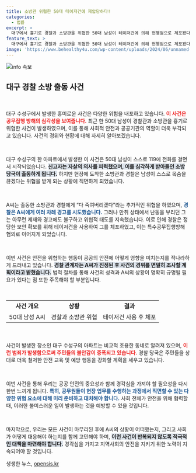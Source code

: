 ```yaml
---
title: 소방관 위협한 50대 테이저건에 제압당하다!
categories:
  - 법률
excerpt: >
  대구에서 흉기로 경찰과 소방관을 위협한 50대 남성이 테이저건에 의해 현행범으로 체포됐다. 만취 상태에서 발생한 이 사건은 긴박한 대치 상황을 연출하며 시민들의 놀라움을 자아냈다. 자세한 경과는 조사 중이다.
feature_text: >
  대구에서 흉기로 경찰과 소방관을 위협한 50대 남성이 테이저건에 의해 현행범으로 체포됐다. 만취 상태에서 발생한 이 사건은 긴박한 대치 상황을 연출하며 시민들의 놀라움을 자아냈다. 자세한 경과는 조사 중이다.
image: 'https://www.behealthy4u.com/wp-content/uploads/2024/06/unnamed-file.png'
---
```


<p><img src="https://www.behealthy4u.com/wp-content/uploads/2024/06/unnamed-file.png" alt="info 속보" /></p>

<h2 data-ke-size="size26">대구 경찰 소방 출동 사건</h2>

<p data-ke-size="size16">&nbsp;</p> 

<p>대구 수성구에서 발생한 흥미로운 사건은 다양한 위험을 내포하고 있습니다. <b><span style="color: #ee2323;">이 사건은 공무집행 방해의 심각성을 보여줍니다.</span></b> 최근 한 50대 남성이 경찰관과 소방관을 흉기로 위협한 사건이 발생하였으며, 이를 통해 사회적 안전과 공공기관의 역할이 더욱 부각되고 있습니다. 사건의 경위와 현황에 대해 자세히 알아보겠습니다.</p>

<p data-ke-size="size16">&nbsp;</p> 

<p>대구 수성구의 한 아파트에서 발생한 이 사건은 50대 남성이 스스로 119에 전화를 걸면서 시작되었습니다. <b><span style="background-color: #21538527;">신고자는 자살의 의사를 피력했으며, 이를 심각하게 받아들인 소방 당국이 출동하게 됩니다.</span></b> 하지만 현장에 도착한 소방관과 경찰은 남성이 스스로 목숨을 끊겠다는 위협을 받게 되는 상황에 직면하게 되었습니다.</p>

<p data-ke-size="size16">&nbsp;</p>

<p>A씨는 출동한 소방관과 경찰에게 “다 죽여버리겠다”라는 추가적인 위협을 하였으며, <b><span style="color: #1a5490;">경찰은 A씨에게 여러 차례 경고를 시도했습니다.</span></b> 그러나 만취 상태에서 난동을 부리던 그는 아무런 제재와 경고에도 불구하고 위협적 태도를 지속했습니다. 이로 인해 경찰은 정당한 보안 확보를 위해 테이저건을 사용하여 그를 체포하였고, 이는 특수공무집행방해 혐의로 이어지게 되었습니다.</p>

<p data-ke-size="size16">&nbsp;</p> 

<p>이번 사건은 안전을 위협하는 행동이 공공의 안전에 어떻게 영향을 미치는지를 적나라하게 드러내고 있습니다. <b><span style="background-color: #21538527;">경찰 관계자는 A씨가 진정된 후 사건의 경위를 면밀히 조사할 계획이라고 밝혔습니다.</span></b> 법적 절차를 통해 사건의 성격과 A씨의 상황이 명확히 규명될 필요가 있다는 점 또한 주목해야 할 부분입니다.</p>

<p data-ke-size="size16">&nbsp;</p> 

<table style="width: 100%; border-collapse: collapse; margin-bottom: 20px;">
<tr>
<td style="text-align: center; height: 17px;"><b>사건 개요</b></td>
<td style="text-align: center; height: 17px;"><b>상황</b></td>
<td style="text-align: center; height: 17px;"><b>결과</b></td>
</tr>
<tr>
<td style="text-align: center; height: 17px;">50대 남성 A씨</td>
<td style="text-align: center; height: 17px;">경찰과 소방관 위협</td>
<td style="text-align: center; height: 17px;">테이저건 사용 후 체포</td>
</tr>
</table>

<p data-ke-size="size16">&nbsp;</p>

<p>사건이 발생한 장소인 대구 수성구의 아파트는 비교적 조용한 동네로 알려져 있으며, <b><span style="color: #ee2323;">이런 범죄가 발생함으로써 주민들의 불안감이 증폭되고 있습니다.</span></b> 경찰 당국은 주민들을 상대로 더욱 철저한 안전 교육 및 예방 행동을 강화할 계획을 세우고 있습니다.</p>

<p data-ke-size="size16">&nbsp;</p> 

<p>이번 사건을 통해 우리는 공공 안전의 중요성과 함께 경각심을 가져야 할 필요성을 다시 한번 느끼게 됩니다. <b><span style="color: #1a5490;">특히, 공무원들이 현장 업무를 수행하는 과정에서 직면할 수 있는 다양한 위협 요소에 대해 미리 준비하고 대처해야 합니다.</span></b> 사회 전체가 안전을 위해 협력할 때, 이러한 불미스러운 일이 발생하는 것을 예방할 수 있을 것입니다.</p>

<p data-ke-size="size16">&nbsp;</p> 

<p>마지막으로, 우리는 모든 사건이 마무리된 후에 A씨의 상황이 어떠했는지, 그리고 사회가 어떻게 대응해야 하는지를 함께 고민해야 하며, <b><span style="background-color: #21538527;">이런 사건이 반복되지 않도록 적극적인 대책을 마련해야 합니다.</span></b> 경각심을 가지고 지역사회의 안전을 지키기 위한 노력이 지속되어야 할 것입니다.</p>
생생한 뉴스, <a href="https://opensis.kr" rel="dofollow">opensis.kr</a>


